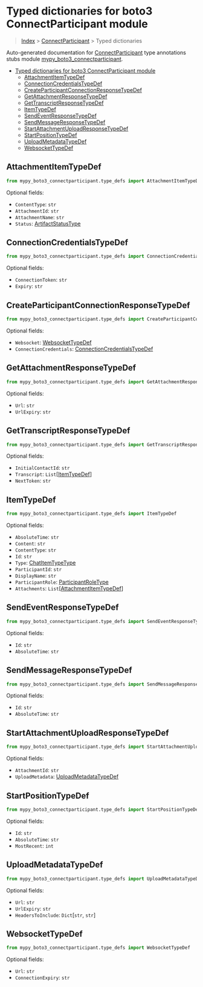 # Typed dictionaries for boto3 ConnectParticipant module

> [Index](..) > [ConnectParticipant](.) > Typed dictionaries

Auto-generated documentation for
[ConnectParticipant](https://boto3.amazonaws.com/v1/documentation/api/latest/reference/services/connectparticipant.html#ConnectParticipant)
type annotations stubs module
[mypy_boto3_connectparticipant](https://pypi.org/project/mypy-boto3-connectparticipant/).

- [Typed dictionaries for boto3 ConnectParticipant module](#typed-dictionaries-for-boto3-connectparticipant-module)
  - [AttachmentItemTypeDef](#attachmentitemtypedef)
  - [ConnectionCredentialsTypeDef](#connectioncredentialstypedef)
  - [CreateParticipantConnectionResponseTypeDef](#createparticipantconnectionresponsetypedef)
  - [GetAttachmentResponseTypeDef](#getattachmentresponsetypedef)
  - [GetTranscriptResponseTypeDef](#gettranscriptresponsetypedef)
  - [ItemTypeDef](#itemtypedef)
  - [SendEventResponseTypeDef](#sendeventresponsetypedef)
  - [SendMessageResponseTypeDef](#sendmessageresponsetypedef)
  - [StartAttachmentUploadResponseTypeDef](#startattachmentuploadresponsetypedef)
  - [StartPositionTypeDef](#startpositiontypedef)
  - [UploadMetadataTypeDef](#uploadmetadatatypedef)
  - [WebsocketTypeDef](#websockettypedef)

## AttachmentItemTypeDef

```python
from mypy_boto3_connectparticipant.type_defs import AttachmentItemTypeDef
```

Optional fields:

- `ContentType`: `str`
- `AttachmentId`: `str`
- `AttachmentName`: `str`
- `Status`: [ArtifactStatusType](./literals.md#artifactstatustype)

## ConnectionCredentialsTypeDef

```python
from mypy_boto3_connectparticipant.type_defs import ConnectionCredentialsTypeDef
```

Optional fields:

- `ConnectionToken`: `str`
- `Expiry`: `str`

## CreateParticipantConnectionResponseTypeDef

```python
from mypy_boto3_connectparticipant.type_defs import CreateParticipantConnectionResponseTypeDef
```

Optional fields:

- `Websocket`: [WebsocketTypeDef](./type_defs.md#websockettypedef)
- `ConnectionCredentials`:
  [ConnectionCredentialsTypeDef](./type_defs.md#connectioncredentialstypedef)

## GetAttachmentResponseTypeDef

```python
from mypy_boto3_connectparticipant.type_defs import GetAttachmentResponseTypeDef
```

Optional fields:

- `Url`: `str`
- `UrlExpiry`: `str`

## GetTranscriptResponseTypeDef

```python
from mypy_boto3_connectparticipant.type_defs import GetTranscriptResponseTypeDef
```

Optional fields:

- `InitialContactId`: `str`
- `Transcript`: `List`\[[ItemTypeDef](./type_defs.md#itemtypedef)\]
- `NextToken`: `str`

## ItemTypeDef

```python
from mypy_boto3_connectparticipant.type_defs import ItemTypeDef
```

Optional fields:

- `AbsoluteTime`: `str`
- `Content`: `str`
- `ContentType`: `str`
- `Id`: `str`
- `Type`: [ChatItemTypeType](./literals.md#chatitemtypetype)
- `ParticipantId`: `str`
- `DisplayName`: `str`
- `ParticipantRole`: [ParticipantRoleType](./literals.md#participantroletype)
- `Attachments`:
  `List`\[[AttachmentItemTypeDef](./type_defs.md#attachmentitemtypedef)\]

## SendEventResponseTypeDef

```python
from mypy_boto3_connectparticipant.type_defs import SendEventResponseTypeDef
```

Optional fields:

- `Id`: `str`
- `AbsoluteTime`: `str`

## SendMessageResponseTypeDef

```python
from mypy_boto3_connectparticipant.type_defs import SendMessageResponseTypeDef
```

Optional fields:

- `Id`: `str`
- `AbsoluteTime`: `str`

## StartAttachmentUploadResponseTypeDef

```python
from mypy_boto3_connectparticipant.type_defs import StartAttachmentUploadResponseTypeDef
```

Optional fields:

- `AttachmentId`: `str`
- `UploadMetadata`:
  [UploadMetadataTypeDef](./type_defs.md#uploadmetadatatypedef)

## StartPositionTypeDef

```python
from mypy_boto3_connectparticipant.type_defs import StartPositionTypeDef
```

Optional fields:

- `Id`: `str`
- `AbsoluteTime`: `str`
- `MostRecent`: `int`

## UploadMetadataTypeDef

```python
from mypy_boto3_connectparticipant.type_defs import UploadMetadataTypeDef
```

Optional fields:

- `Url`: `str`
- `UrlExpiry`: `str`
- `HeadersToInclude`: `Dict`\[`str`, `str`\]

## WebsocketTypeDef

```python
from mypy_boto3_connectparticipant.type_defs import WebsocketTypeDef
```

Optional fields:

- `Url`: `str`
- `ConnectionExpiry`: `str`
